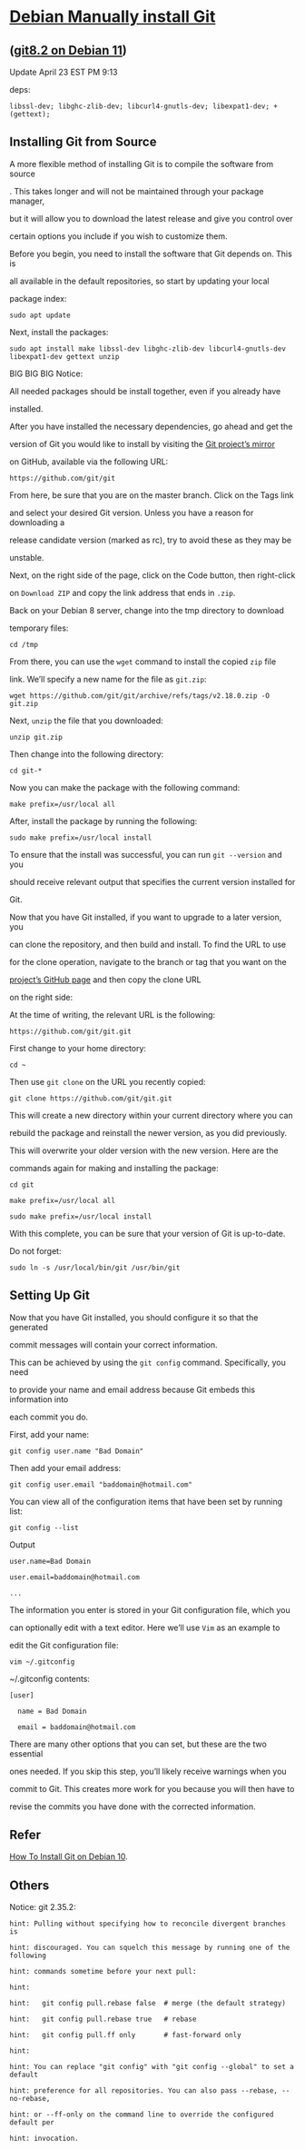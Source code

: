 # [Debian Manually install Git](https://www.digitalocean.com/community/tutorials/how-to-install-git-on-debian-10)

## ([git8.2 on Debian 11](https://gist.github.com/SofijaErkin/2a2bbfb2917c6a5a4ecc281e48cb63f8))

Update April 23 EST PM 9:13

deps:

    libssl-dev; libghc-zlib-dev; libcurl4-gnutls-dev; libexpat1-dev; +(gettext); 

## Installing Git from Source

A more flexible method of installing Git is to compile the software from source

. This takes longer and will not be maintained through your package manager,

but it will allow you to download the latest release and give you control over

certain options you include if you wish to customize them.

Before you begin, you need to install the software that Git depends on. This is

all available in the default repositories, so start by updating your local

package index:

    sudo apt update
Next, install the packages:

    sudo apt install make libssl-dev libghc-zlib-dev libcurl4-gnutls-dev
    libexpat1-dev gettext unzip
BIG BIG BIG Notice:  

All needed packages should be install together, even if you already have

installed.

After you have installed the necessary dependencies, go ahead and get the

version of Git you would like to install by visiting the [Git project’s mirror](https://github.com/git/git)

on GitHub, available via the following URL:

    https://github.com/git/git
From here, be sure that you are on the master branch. Click on the Tags link

and select your desired Git version. Unless you have a reason for downloading a

release candidate version (marked as rc), try to avoid these as they may be

unstable.

Next, on the right side of the page, click on the Code button, then right-click

on `Download ZIP` and copy the link address that ends in `.zip`.

Back on your Debian 8 server, change into the tmp directory to download

temporary files:

    cd /tmp
From there, you can use the `wget` command to install the copied `zip` file

link. We’ll specify a new name for the file as `git.zip`:

    wget https://github.com/git/git/archive/refs/tags/v2.18.0.zip -O git.zip
Next, `unzip` the file that you downloaded:

    unzip git.zip
Then change into the following directory:

    cd git-*
Now you can make the package with the following command:

    make prefix=/usr/local all
After, install the package by running the following:

    sudo make prefix=/usr/local install
To ensure that the install was successful, you can run `git --version` and you

should receive relevant output that specifies the current version installed for

Git.

Now that you have Git installed, if you want to upgrade to a later version, you

can clone the repository, and then build and install. To find the URL to use

for the clone operation, navigate to the branch or tag that you want on the

[project’s GitHub page](https://github.com/git/git) and then copy the clone URL

on the right side:

At the time of writing, the relevant URL is the following:

    https://github.com/git/git.git
First change to your home directory:

    cd ~
Then use `git clone` on the URL you recently copied:

    git clone https://github.com/git/git.git
This will create a new directory within your current directory where you can

rebuild the package and reinstall the newer version, as you did previously.

This will overwrite your older version with the new version. Here are the

commands again for making and installing the package:

    cd git

    make prefix=/usr/local all

    sudo make prefix=/usr/local install
With this complete, you can be sure that your version of Git is up-to-date.

Do not forget:

    sudo ln -s /usr/local/bin/git /usr/bin/git

## Setting Up Git

Now that you have Git installed, you should configure it so that the generated

commit messages will contain your correct information.

This can be achieved by using the `git config` command. Specifically, you need

to provide your name and email address because Git embeds this information into

each commit you do.

First, add your name:

    git config user.name "Bad Domain"
Then add your email address:

    git config user.email "baddomain@hotmail.com"
You can view all of the configuration items that have been set by running list:

    git config --list
Output

    user.name=Bad Domain

    user.email=baddomain@hotmail.com

    ...
The information you enter is stored in your Git configuration file, which you

can optionally edit with a text editor. Here we’ll use `Vim` as an example to

edit the Git configuration file:

    vim ~/.gitconfig
~/.gitconfig contents:

    [user]

      name = Bad Domain

      email = baddomain@hotmail.com
There are many other options that you can set, but these are the two essential

ones needed. If you skip this step, you’ll likely receive warnings when you

commit to Git. This creates more work for you because you will then have to

revise the commits you have done with the corrected information.

## Refer

[How To Install Git on Debian 10](https://www.digitalocean.com/community/tutorials/how-to-install-git-on-debian-10).

## Others

Notice: git 2.35.2:

    hint: Pulling without specifying how to reconcile divergent branches is

    hint: discouraged. You can squelch this message by running one of the following

    hint: commands sometime before your next pull:

    hint:

    hint:   git config pull.rebase false  # merge (the default strategy)

    hint:   git config pull.rebase true   # rebase

    hint:   git config pull.ff only       # fast-forward only

    hint:

    hint: You can replace "git config" with "git config --global" to set a default

    hint: preference for all repositories. You can also pass --rebase, --no-rebase,

    hint: or --ff-only on the command line to override the configured default per

    hint: invocation.
